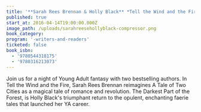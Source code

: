 ```yaml
---
title: '**Sarah Rees Brennan & Holly Black** *Tell the Wind and the Fire* & *The Darkest Part of the Forest*'
published: true
start_at: 2016-04-14T19:00:00.000Z
image_path: /uploads/sarahreesehollyblack-compressor.png
book_category:
program: '-writers-and-readers'
ticketed: false
book_isbn:
  - '9780544318175'
  - '9780316213073'
---
```



Join us for a night of Young Adult fantasy with two bestselling authors. In Tell the Wind and the Fire, Sarah Rees Brennan reimagines A Tale of Two Cities as a magical tale of romance and revolution. The Darkest Part of the Forest, is Holly Black's triumphant return to the opulent, enchanting faerie tales that launched her YA career.